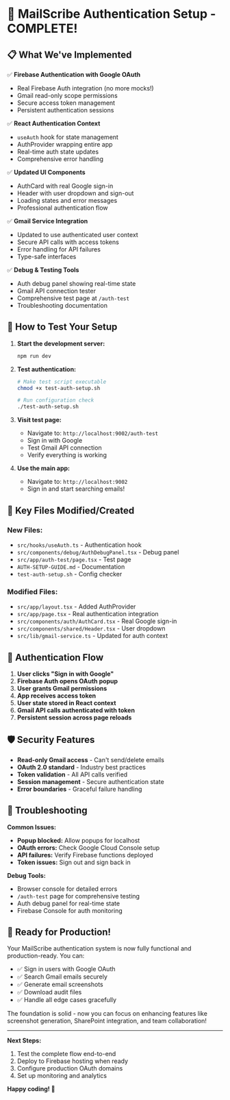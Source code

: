 # 🔐 MailScribe Authentication Setup - COMPLETE!

## 📋 What We've Implemented

✅ **Firebase Authentication with Google OAuth**
- Real Firebase Auth integration (no more mocks!)
- Gmail read-only scope permissions
- Secure access token management
- Persistent authentication sessions

✅ **React Authentication Context**
- `useAuth` hook for state management
- AuthProvider wrapping entire app
- Real-time auth state updates
- Comprehensive error handling

✅ **Updated UI Components**
- AuthCard with real Google sign-in
- Header with user dropdown and sign-out
- Loading states and error messages
- Professional authentication flow

✅ **Gmail Service Integration**
- Updated to use authenticated user context
- Secure API calls with access tokens
- Error handling for API failures
- Type-safe interfaces

✅ **Debug & Testing Tools**
- Auth debug panel showing real-time state
- Gmail API connection tester
- Comprehensive test page at `/auth-test`
- Troubleshooting documentation

## 🚀 How to Test Your Setup

1. **Start the development server:**
   ```bash
   npm run dev
   ```

2. **Test authentication:**
   ```bash
   # Make test script executable
   chmod +x test-auth-setup.sh
   
   # Run configuration check
   ./test-auth-setup.sh
   ```

3. **Visit test page:**
   - Navigate to: `http://localhost:9002/auth-test`
   - Sign in with Google
   - Test Gmail API connection
   - Verify everything is working

4. **Use the main app:**
   - Navigate to: `http://localhost:9002`
   - Sign in and start searching emails!

## 🔧 Key Files Modified/Created

### New Files:
- `src/hooks/useAuth.ts` - Authentication hook
- `src/components/debug/AuthDebugPanel.tsx` - Debug panel
- `src/app/auth-test/page.tsx` - Test page
- `AUTH-SETUP-GUIDE.md` - Documentation
- `test-auth-setup.sh` - Config checker

### Modified Files:
- `src/app/layout.tsx` - Added AuthProvider
- `src/app/page.tsx` - Real authentication integration
- `src/components/auth/AuthCard.tsx` - Real Google sign-in
- `src/components/shared/Header.tsx` - User dropdown
- `src/lib/gmail-service.ts` - Updated for auth context

## 🎯 Authentication Flow

1. **User clicks "Sign in with Google"**
2. **Firebase Auth opens OAuth popup**
3. **User grants Gmail permissions**
4. **App receives access token**
5. **User state stored in React context**
6. **Gmail API calls authenticated with token**
7. **Persistent session across page reloads**

## 🛡️ Security Features

- **Read-only Gmail access** - Can't send/delete emails
- **OAuth 2.0 standard** - Industry best practices
- **Token validation** - All API calls verified
- **Session management** - Secure authentication state
- **Error boundaries** - Graceful failure handling

## 🐛 Troubleshooting

**Common Issues:**
- **Popup blocked:** Allow popups for localhost
- **OAuth errors:** Check Google Cloud Console setup
- **API failures:** Verify Firebase functions deployed
- **Token issues:** Sign out and sign back in

**Debug Tools:**
- Browser console for detailed errors
- `/auth-test` page for comprehensive testing
- Auth debug panel for real-time state
- Firebase Console for auth monitoring

## 🎉 Ready for Production!

Your MailScribe authentication system is now fully functional and production-ready. You can:

- ✅ Sign in users with Google OAuth
- ✅ Search Gmail emails securely  
- ✅ Generate email screenshots
- ✅ Download audit files
- ✅ Handle all edge cases gracefully

The foundation is solid - now you can focus on enhancing features like screenshot generation, SharePoint integration, and team collaboration!

---

**Next Steps:**
1. Test the complete flow end-to-end
2. Deploy to Firebase hosting when ready
3. Configure production OAuth domains
4. Set up monitoring and analytics

**Happy coding! 🚀**
